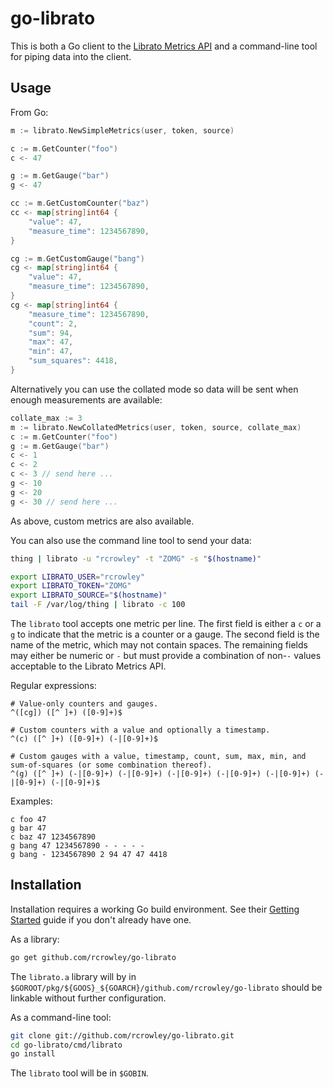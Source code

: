 go-librato
==========

This is both a Go client to the [Librato Metrics API](http://dev.librato.com/v1/metrics) and a command-line tool for piping data into the client.

Usage
-----

From Go:

```go
m := librato.NewSimpleMetrics(user, token, source)

c := m.GetCounter("foo")
c <- 47

g := m.GetGauge("bar")
g <- 47

cc := m.GetCustomCounter("baz")
cc <- map[string]int64 {
	"value": 47,
	"measure_time": 1234567890,
}

cg := m.GetCustomGauge("bang")
cg <- map[string]int64 {
	"value": 47,
	"measure_time": 1234567890,
}
cg <- map[string]int64 {
	"measure_time": 1234567890,
	"count": 2,
	"sum": 94,
	"max": 47,
	"min": 47,
	"sum_squares": 4418,
}
```

Alternatively you can use the collated mode so data will be sent when
enough measurements are available:

```go
collate_max := 3
m := librato.NewCollatedMetrics(user, token, source, collate_max)
c := m.GetCounter("foo")
g := m.GetGauge("bar")
c <- 1
c <- 2
c <- 3 // send here ...
g <- 10
g <- 20
g <- 30 // send here ...
```

As above, custom metrics are also available.

You can also use the command line tool to send your data:

```sh
thing | librato -u "rcrowley" -t "ZOMG" -s "$(hostname)"

export LIBRATO_USER="rcrowley"
export LIBRATO_TOKEN="ZOMG"
export LIBRATO_SOURCE="$(hostname)"
tail -F /var/log/thing | librato -c 100
```

The `librato` tool accepts one metric per line.  The first field is either a `c` or a `g` to indicate that the metric is a counter or a gauge.  The second field is the name of the metric, which may not contain spaces.  The remaining fields may either be numeric or `-` but must provide a combination of non-`-` values acceptable to the Librato Metrics API.

Regular expressions:

```
# Value-only counters and gauges.
^([cg]) ([^ ]+) ([0-9]+)$

# Custom counters with a value and optionally a timestamp.
^(c) ([^ ]+) ([0-9]+) (-|[0-9]+)$

# Custom gauges with a value, timestamp, count, sum, max, min, and sum-of-squares (or some combination thereof).
^(g) ([^ ]+) (-|[0-9]+) (-|[0-9]+) (-|[0-9]+) (-|[0-9]+) (-|[0-9]+) (-|[0-9]+) (-|[0-9]+)$
```

Examples:

```
c foo 47
g bar 47
c baz 47 1234567890
g bang 47 1234567890 - - - - -
g bang - 1234567890 2 94 47 47 4418
```

Installation
------------

Installation requires a working Go build environment.  See their [Getting Started](http://golang.org/doc/install.html) guide if you don't already have one.

As a library:

```sh
go get github.com/rcrowley/go-librato
```

The `librato.a` library will by in `$GOROOT/pkg/${GOOS}_${GOARCH}/github.com/rcrowley/go-librato` should be linkable without further configuration.

As a command-line tool:

```sh
git clone git://github.com/rcrowley/go-librato.git
cd go-librato/cmd/librato
go install
```

The `librato` tool will be in `$GOBIN`.
